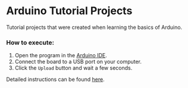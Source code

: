 # Arduino Tutorial Projects
Tutorial projects that were created when learning the basics of Arduino.

### How to execute:
1. Open the program in the [Arduino IDE](https://www.arduino.cc/en/software).
2. Connect the board to a USB port on your computer.
3. Click the `Upload` button and wait a few seconds.

Detailed instructions can be found [here](https://www.arduino.cc/en/main/howto).
